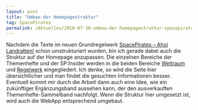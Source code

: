 ```yaml
---
layout: post
title: "Umbau der Homepagestruktur"
tag: SpacePirates
permalink: /Aktuelles/2016-07-30-umbau-der-homepagestruktur-spacepirates
---
```


Nachdem die Texte im neuen Grundregelwerk [SpacePirates &ndash; Ahoi Landratten!](https://spacepirates.jcgames.de/Publikationen/) schon umstrukturiert wurden, bin ich gerade dabei auch die Struktur auf der Homepage anzupassen. Die einzelnen Bereiche der Themenhefte und der SP:Insider werden in die beiden Bereiche [Weltraum](https://spacepirates.jcgames.de/Weltraum/) und [Regelwerk](https://spacepirates.jcgames.de/Spielregeln/) eingegliedert. Ich denke, so wird die Seite hier übersichtlicher und man findet die gesuchten Informationen besser. Eventuell kommt mir durch die Arbeit dann auch eine Idee, wie ein zukünftiger Ergänzungsband aussehen kann, der den ausverkauften Themenhefte-Sammelband nachfolgt. Wenn die Struktur hier umgesetzt ist, wird auch die WebApp entsprechend umgebaut.
